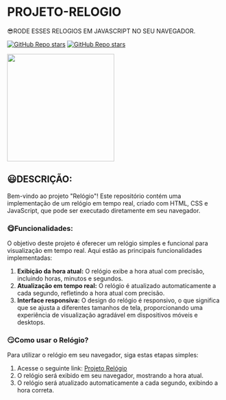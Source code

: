 # PROJETO-RELOGIO
😎RODE ESSES RELOGIOS EM JAVASCRIPT NO SEU NAVEGADOR.

[![GitHub Repo stars](https://img.shields.io/badge/VILHALVA-GITHUB-03A9F4?logo=github)](https://github.com/VILHALVA) 
[![GitHub Repo stars](https://img.shields.io/badge/MEUS-CURSOS-03A9F4?logo=github)](https://github.com/VILHALVA?tab=repositories&q=CURSO&type=public&language=&sort=) <br>

<img src="https://cdn-icons-png.flaticon.com/256/8158/8158516.png" align="center" width="250"> <br>

## 😃DESCRIÇÃO:
Bem-vindo ao projeto "Relógio"! Este repositório contém uma implementação de um relógio em tempo real, criado com HTML, CSS e JavaScript, que pode ser executado diretamente em seu navegador.

### 😋Funcionalidades:
O objetivo deste projeto é oferecer um relógio simples e funcional para visualização em tempo real. Aqui estão as principais funcionalidades implementadas:
1. **Exibição da hora atual:** O relógio exibe a hora atual com precisão, incluindo horas, minutos e segundos.
2. **Atualização em tempo real:** O relógio é atualizado automaticamente a cada segundo, refletindo a hora atual com precisão.
3. **Interface responsiva:** O design do relógio é responsivo, o que significa que se ajusta a diferentes tamanhos de tela, proporcionando uma experiência de visualização agradável em dispositivos móveis e desktops.

### 😏Como usar o Relógio?
Para utilizar o relógio em seu navegador, siga estas etapas simples:
1. Acesse o seguinte link: [Projeto Relógio](https://vilhalva.github.io/PROJETO-RELOGIO/)
2. O relógio será exibido em seu navegador, mostrando a hora atual.
3. O relógio será atualizado automaticamente a cada segundo, exibindo a hora correta.

